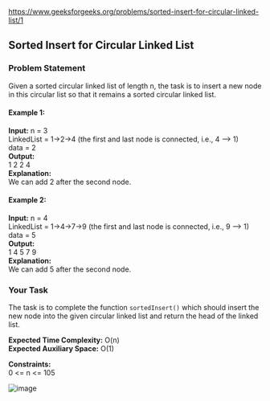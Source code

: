 https://www.geeksforgeeks.org/problems/sorted-insert-for-circular-linked-list/1

## Sorted Insert for Circular Linked List

### Problem Statement

Given a sorted circular linked list of length n, the task is to insert a new node in this circular list so that it remains a sorted circular linked list.

#### Example 1:

**Input:**
n = 3  
LinkedList = 1->2->4 (the first and last node is connected, i.e., 4 --> 1)  
data = 2  
**Output:**  
1 2 2 4  
**Explanation:**  
We can add 2 after the second node.

#### Example 2:

**Input:**
n = 4  
LinkedList = 1->4->7->9 (the first and last node is connected, i.e., 9 --> 1)  
data = 5  
**Output:**  
1 4 5 7 9  
**Explanation:**  
We can add 5 after the second node.

### Your Task

The task is to complete the function `sortedInsert()` which should insert the new node into the given circular linked list and return the head of the linked list.

**Expected Time Complexity:** O(n)  
**Expected Auxiliary Space:** O(1)

**Constraints:**  
0 <= n <= 105



![image](https://github.com/shanvii/DSA-GFG-Coding-questions/assets/81086303/18044a60-32d2-46e0-abf7-bbcb42403e9b)
